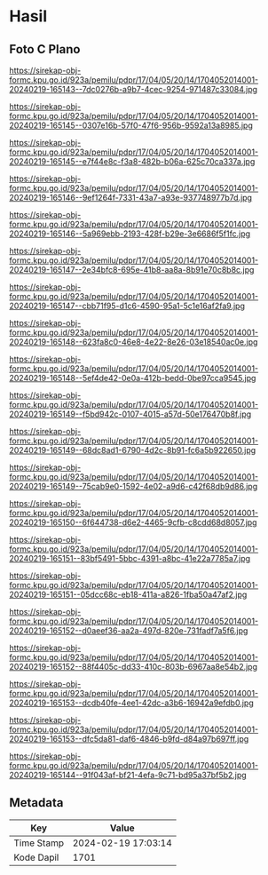 # Hasil

## Foto C Plano

https://sirekap-obj-formc.kpu.go.id/923a/pemilu/pdpr/17/04/05/20/14/1704052014001-20240219-165143--7dc0276b-a9b7-4cec-9254-971487c33084.jpg

https://sirekap-obj-formc.kpu.go.id/923a/pemilu/pdpr/17/04/05/20/14/1704052014001-20240219-165145--0307e16b-57f0-47f6-956b-9592a13a8985.jpg

https://sirekap-obj-formc.kpu.go.id/923a/pemilu/pdpr/17/04/05/20/14/1704052014001-20240219-165145--e7f44e8c-f3a8-482b-b06a-625c70ca337a.jpg

https://sirekap-obj-formc.kpu.go.id/923a/pemilu/pdpr/17/04/05/20/14/1704052014001-20240219-165146--9ef1264f-7331-43a7-a93e-937748977b7d.jpg

https://sirekap-obj-formc.kpu.go.id/923a/pemilu/pdpr/17/04/05/20/14/1704052014001-20240219-165146--5a969ebb-2193-428f-b29e-3e6686f5f1fc.jpg

https://sirekap-obj-formc.kpu.go.id/923a/pemilu/pdpr/17/04/05/20/14/1704052014001-20240219-165147--2e34bfc8-695e-41b8-aa8a-8b91e70c8b8c.jpg

https://sirekap-obj-formc.kpu.go.id/923a/pemilu/pdpr/17/04/05/20/14/1704052014001-20240219-165147--cbb71f95-d1c6-4590-95a1-5c1e16af2fa9.jpg

https://sirekap-obj-formc.kpu.go.id/923a/pemilu/pdpr/17/04/05/20/14/1704052014001-20240219-165148--623fa8c0-46e8-4e22-8e26-03e18540ac0e.jpg

https://sirekap-obj-formc.kpu.go.id/923a/pemilu/pdpr/17/04/05/20/14/1704052014001-20240219-165148--5ef4de42-0e0a-412b-bedd-0be97cca9545.jpg

https://sirekap-obj-formc.kpu.go.id/923a/pemilu/pdpr/17/04/05/20/14/1704052014001-20240219-165149--f5bd942c-0107-4015-a57d-50e176470b8f.jpg

https://sirekap-obj-formc.kpu.go.id/923a/pemilu/pdpr/17/04/05/20/14/1704052014001-20240219-165149--68dc8ad1-6790-4d2c-8b91-fc6a5b922650.jpg

https://sirekap-obj-formc.kpu.go.id/923a/pemilu/pdpr/17/04/05/20/14/1704052014001-20240219-165149--75cab9e0-1592-4e02-a9d6-c42f68db9d86.jpg

https://sirekap-obj-formc.kpu.go.id/923a/pemilu/pdpr/17/04/05/20/14/1704052014001-20240219-165150--6f644738-d6e2-4465-9cfb-c8cdd68d8057.jpg

https://sirekap-obj-formc.kpu.go.id/923a/pemilu/pdpr/17/04/05/20/14/1704052014001-20240219-165151--83bf5491-5bbc-4391-a8bc-41e22a7785a7.jpg

https://sirekap-obj-formc.kpu.go.id/923a/pemilu/pdpr/17/04/05/20/14/1704052014001-20240219-165151--05dcc68c-eb18-411a-a826-1fba50a47af2.jpg

https://sirekap-obj-formc.kpu.go.id/923a/pemilu/pdpr/17/04/05/20/14/1704052014001-20240219-165152--d0aeef36-aa2a-497d-820e-731fadf7a5f6.jpg

https://sirekap-obj-formc.kpu.go.id/923a/pemilu/pdpr/17/04/05/20/14/1704052014001-20240219-165152--88f4405c-dd33-410c-803b-6967aa8e54b2.jpg

https://sirekap-obj-formc.kpu.go.id/923a/pemilu/pdpr/17/04/05/20/14/1704052014001-20240219-165153--dcdb40fe-4ee1-42dc-a3b6-16942a9efdb0.jpg

https://sirekap-obj-formc.kpu.go.id/923a/pemilu/pdpr/17/04/05/20/14/1704052014001-20240219-165153--dfc5da81-daf6-4846-b9fd-d84a97b697ff.jpg

https://sirekap-obj-formc.kpu.go.id/923a/pemilu/pdpr/17/04/05/20/14/1704052014001-20240219-165144--91f043af-bf21-4efa-9c71-bd95a37bf5b2.jpg


## Metadata

| Key        | Value               |
| ---------- | ------------------- |
| Time Stamp | 2024-02-19 17:03:14 |
| Kode Dapil | 1701                |



